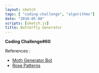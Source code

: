 ```yaml
---
layout: sketch
tags: [ "coding-challenge", "algorithms"]
date: "2018-05-08"
scripts: [sketch.js]
title: Butterfly Generator
---
```


**Coding Challenge#60**

References :    

* [Moth Generator Bot](https://twitter.com/mothgenerator)
* [Rose Patterns](https://en.wikipedia.org/wiki/Rose_(mathematics))